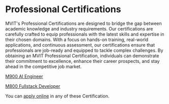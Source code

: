 # Professional Certifications
MVIT's Professional Certifications are designed to bridge the gap between academic knowledge and industry requirements. Our certifications are carefully crafted to equip professionals with the latest skills and expertise in their chosen domains. With a focus on hands-on training, real-world applications, and continuous assessment, our certifications ensure that professionals are job-ready and equipped to tackle complex challenges. By obtaining an MVIT Professional Certification, individuals can demonstrate their commitment to excellence, enhance their career prospects, and stay ahead in the competitive job market.

[M900 AI Engineer](AI_Engineer/Readme.md)

[M800 Fullstack Developer](Fullstack_Developer/Readme.md)


You can [apply online](https://www.mvut.us/pages/apply) in any of these Certification.
